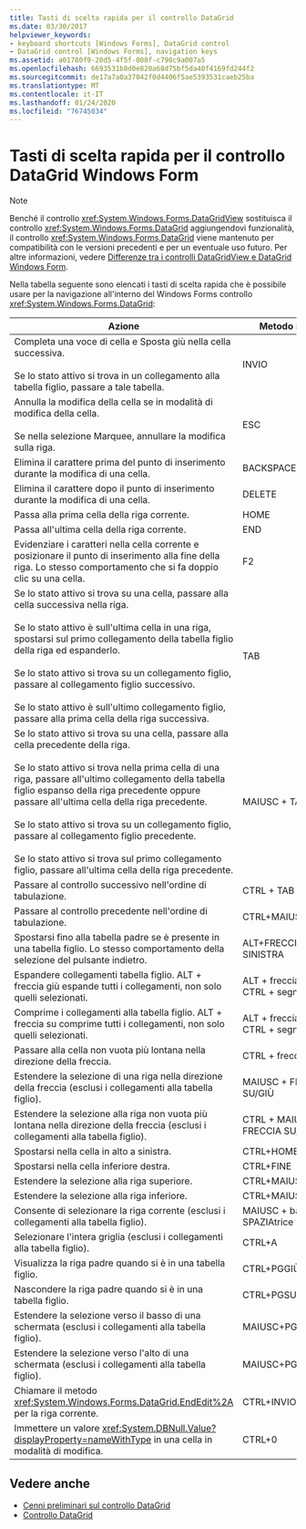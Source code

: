 ```yaml
---
title: Tasti di scelta rapida per il controllo DataGrid
ms.date: 03/30/2017
helpviewer_keywords:
- keyboard shortcuts [Windows Forms], DataGrid control
- DataGrid control [Windows Forms], navigation keys
ms.assetid: a01780f9-20d5-4f5f-808f-c790c9a007a5
ms.openlocfilehash: 6693531b8d0e820a68d75bf5da40f4169fd244f2
ms.sourcegitcommit: de17a7a0a37042f0d4406f5ae5393531caeb25ba
ms.translationtype: MT
ms.contentlocale: it-IT
ms.lasthandoff: 01/24/2020
ms.locfileid: "76745034"
---
```

# <a name="keyboard-shortcuts-for-the-windows-forms-datagrid-control"></a>Tasti di scelta rapida per il controllo DataGrid Windows Form
> [!NOTE]
> Benché il controllo <xref:System.Windows.Forms.DataGridView> sostituisca il controllo <xref:System.Windows.Forms.DataGrid> aggiungendovi funzionalità, il controllo <xref:System.Windows.Forms.DataGrid> viene mantenuto per compatibilità con le versioni precedenti e per un eventuale uso futuro. Per altre informazioni, vedere [Differenze tra i controlli DataGridView e DataGrid Windows Form](differences-between-the-windows-forms-datagridview-and-datagrid-controls.md).  
  
 Nella tabella seguente sono elencati i tasti di scelta rapida che è possibile usare per la navigazione all'interno del Windows Forms controllo <xref:System.Windows.Forms.DataGrid>:  
  
|Azione|Metodo rapido|  
|------------|--------------|  
|Completa una voce di cella e Sposta giù nella cella successiva.<br /><br /> Se lo stato attivo si trova in un collegamento alla tabella figlio, passare a tale tabella.|INVIO|  
|Annulla la modifica della cella se in modalità di modifica della cella.<br /><br /> Se nella selezione Marquee, annullare la modifica sulla riga.|ESC|  
|Elimina il carattere prima del punto di inserimento durante la modifica di una cella.|BACKSPACE|  
|Elimina il carattere dopo il punto di inserimento durante la modifica di una cella.|DELETE|  
|Passa alla prima cella della riga corrente.|HOME|  
|Passa all'ultima cella della riga corrente.|END|  
|Evidenziare i caratteri nella cella corrente e posizionare il punto di inserimento alla fine della riga. Lo stesso comportamento che si fa doppio clic su una cella.|F2|  
|Se lo stato attivo si trova su una cella, passare alla cella successiva nella riga.<br /><br /> Se lo stato attivo è sull'ultima cella in una riga, spostarsi sul primo collegamento della tabella figlio della riga ed espanderlo.<br /><br /> Se lo stato attivo si trova su un collegamento figlio, passare al collegamento figlio successivo.<br /><br /> Se lo stato attivo è sull'ultimo collegamento figlio, passare alla prima cella della riga successiva.|TAB|  
|Se lo stato attivo si trova su una cella, passare alla cella precedente della riga.<br /><br /> Se lo stato attivo si trova nella prima cella di una riga, passare all'ultimo collegamento della tabella figlio espanso della riga precedente oppure passare all'ultima cella della riga precedente.<br /><br /> Se lo stato attivo si trova su un collegamento figlio, passare al collegamento figlio precedente.<br /><br /> Se lo stato attivo si trova sul primo collegamento figlio, passare all'ultima cella della riga precedente.|MAIUSC + TAB|  
|Passare al controllo successivo nell'ordine di tabulazione.|CTRL + TAB|  
|Passare al controllo precedente nell'ordine di tabulazione.|CTRL+MAIUSC+TAB|  
|Spostarsi fino alla tabella padre se è presente in una tabella figlio. Lo stesso comportamento della selezione del pulsante indietro.|ALT+FRECCIA SINISTRA|  
|Espandere collegamenti tabella figlio. ALT + freccia giù espande tutti i collegamenti, non solo quelli selezionati.|ALT + freccia giù o CTRL + segno più|  
|Comprime i collegamenti alla tabella figlio. ALT + freccia su comprime tutti i collegamenti, non solo quelli selezionati.|ALT + freccia su o CTRL + segno meno|  
|Passare alla cella non vuota più lontana nella direzione della freccia.|CTRL + freccia|  
|Estendere la selezione di una riga nella direzione della freccia (esclusi i collegamenti alla tabella figlio).|MAIUSC + FRECCIA SU/GIÙ|  
|Estendere la selezione alla riga non vuota più lontana nella direzione della freccia (esclusi i collegamenti alla tabella figlio).|CTRL + MAIUSC + FRECCIA SU/GIÙ|  
|Spostarsi nella cella in alto a sinistra.|CTRL+HOME|  
|Spostarsi nella cella inferiore destra.|CTRL+FINE|  
|Estendere la selezione alla riga superiore.|CTRL+MAIUSC+HOME|  
|Estendere la selezione alla riga inferiore.|CTRL+MAIUSC+FINE|  
|Consente di selezionare la riga corrente (esclusi i collegamenti alla tabella figlio).|MAIUSC + barra SPAZIAtrice|  
|Selezionare l'intera griglia (esclusi i collegamenti alla tabella figlio).|CTRL+A|  
|Visualizza la riga padre quando si è in una tabella figlio.|CTRL+PGGIÙ|  
|Nascondere la riga padre quando si è in una tabella figlio.|CTRL+PGSU|  
|Estendere la selezione verso il basso di una schermata (esclusi i collegamenti alla tabella figlio).|MAIUSC+PGGIÙ|  
|Estendere la selezione verso l'alto di una schermata (esclusi i collegamenti alla tabella figlio).|MAIUSC+PGSU|  
|Chiamare il metodo <xref:System.Windows.Forms.DataGrid.EndEdit%2A> per la riga corrente.|CTRL+INVIO|  
|Immettere un valore <xref:System.DBNull.Value?displayProperty=nameWithType> in una cella in modalità di modifica.|CTRL+0|  
  
## <a name="see-also"></a>Vedere anche

- [Cenni preliminari sul controllo DataGrid](datagrid-control-overview-windows-forms.md)
- [Controllo DataGrid](datagrid-control-windows-forms.md)
